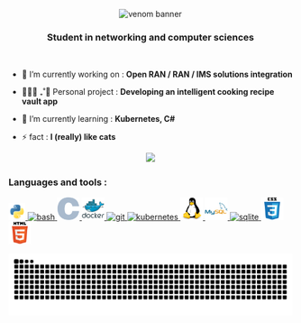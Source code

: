 <p align="center">
  <img src="https://capsule-render.vercel.app/api?type=venom&height=200&text=Hi%20!%20I'm%20Eclairz&fontSize=50&color=0:1D5927,100:3AD650&stroke=21FF42&text-align=center" alt="venom banner"/>
</p>

<h3 align="center">Student in networking and computer sciences</h3><br/>

- 🔭 I’m currently working on : **Open RAN / RAN / IMS solutions integration**
- 👩🏻‍🍳 ₊˚🍪 Personal project : **Developing an intelligent cooking recipe vault app**

- 🌱 I’m currently learning : **Kubernetes, C#**

- ⚡ fact : **I <span title="!!!!!!!">(really) like cats</span>**
</p>

<p align="center">
  <img src="https://media3.giphy.com/media/v1.Y2lkPTc5MGI3NjExajZhZG5hdnY2aTQ2dTU2ZGV1eGwyNzNuYWtxajNnbzNzYWtxdzYzaSZlcD12MV9pbnRlcm5hbF9naWZfYnlfaWQmY3Q9Zw/3oKIPnAiaMCws8nOsE/giphy.gif" width="300" />
</p>

<h3 align="left">Languages and tools :</h3>
<p align="left"> <a href="https://www.python.org" target="_blank" rel="noreferrer"> <img src="https://raw.githubusercontent.com/devicons/devicon/master/icons/python/python-original.svg" alt="python" width="30" height="30"/> </a> <a href="https://www.gnu.org/software/bash/" target="_blank" rel="noreferrer"> <img src="https://www.vectorlogo.zone/logos/gnu_bash/gnu_bash-icon.svg" alt="bash" width="40" height="40"/> </a> <a href="https://www.cprogramming.com/" target="_blank" rel="noreferrer"> <img src="https://raw.githubusercontent.com/devicons/devicon/master/icons/c/c-original.svg" alt="c" width="40" height="40"/> </a> <a href="https://www.w3schools.com/css/" target="_blank" rel="noreferrer"> <a href="https://www.docker.com/" target="_blank" rel="noreferrer"> <img src="https://raw.githubusercontent.com/devicons/devicon/master/icons/docker/docker-original-wordmark.svg" alt="docker" width="40" height="40"/> </a> <a href="https://git-scm.com/" target="_blank" rel="noreferrer"> <img src="https://www.vectorlogo.zone/logos/git-scm/git-scm-icon.svg" alt="git" width="40" height="40"/> </a> <a href="https://www.w3.org/html/" target="_blank" rel="noreferrer"> <a href="https://kubernetes.io" target="_blank" rel="noreferrer"> <img src="https://www.vectorlogo.zone/logos/kubernetes/kubernetes-icon.svg" alt="kubernetes" width="40" height="40"/> </a> <a href="https://www.linux.org/" target="_blank" rel="noreferrer"> <img src="https://raw.githubusercontent.com/devicons/devicon/master/icons/linux/linux-original.svg" alt="linux" width="40" height="40"/> </a> <a href="https://www.mysql.com/" target="_blank" rel="noreferrer"> <img src="https://raw.githubusercontent.com/devicons/devicon/master/icons/mysql/mysql-original-wordmark.svg" alt="mysql" width="40" height="40"/> </a> <a href="https://www.sqlite.org/" target="_blank" rel="noreferrer"> <img src="https://www.vectorlogo.zone/logos/sqlite/sqlite-icon.svg" alt="sqlite" width="40" height="40"/> </a>  <img src="https://raw.githubusercontent.com/devicons/devicon/master/icons/css3/css3-original-wordmark.svg" alt="css3" width="40" height="40"/> </a> <img src="https://raw.githubusercontent.com/devicons/devicon/master/icons/html5/html5-original-wordmark.svg" alt="html5" width="40" height="40"/> </a> </p>
<br\>
<br\>
<img src="https://github.com/Eclaizr/eclaizr/blob/output/github-contribution-grid-snake-dark.svg" alt="Github contributions" />


